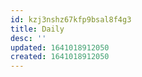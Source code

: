 ```yaml
---
id: kzj3nshz67kfp9bsal8f4g3
title: Daily
desc: ''
updated: 1641018912050
created: 1641018912050
---
```




